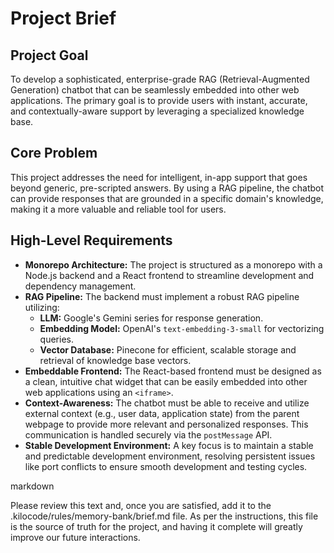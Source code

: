 # Project Brief

## Project Goal
To develop a sophisticated, enterprise-grade RAG (Retrieval-Augmented Generation) chatbot that can be seamlessly embedded into other web applications. The primary goal is to provide users with instant, accurate, and contextually-aware support by leveraging a specialized knowledge base.

## Core Problem
This project addresses the need for intelligent, in-app support that goes beyond generic, pre-scripted answers. By using a RAG pipeline, the chatbot can provide responses that are grounded in a specific domain's knowledge, making it a more valuable and reliable tool for users.

## High-Level Requirements
- **Monorepo Architecture:** The project is structured as a monorepo with a Node.js backend and a React frontend to streamline development and dependency management.
- **RAG Pipeline:** The backend must implement a robust RAG pipeline utilizing:
    - **LLM:** Google's Gemini series for response generation.
    - **Embedding Model:** OpenAI's `text-embedding-3-small` for vectorizing queries.
    - **Vector Database:** Pinecone for efficient, scalable storage and retrieval of knowledge base vectors.
- **Embeddable Frontend:** The React-based frontend must be designed as a clean, intuitive chat widget that can be easily embedded into other web applications using an `<iframe>`.
- **Context-Awareness:** The chatbot must be able to receive and utilize external context (e.g., user data, application state) from the parent webpage to provide more relevant and personalized responses. This communication is handled securely via the `postMessage` API.
- **Stable Development Environment:** A key focus is to maintain a stable and predictable development environment, resolving persistent issues like port conflicts to ensure smooth development and testing cycles.

markdown



Please review this text and, once you are satisfied, add it to the .kilocode/rules/memory-bank/brief.md file. As per the instructions, this file is the source of truth for the project, and having it complete will greatly improve our future interactions.
